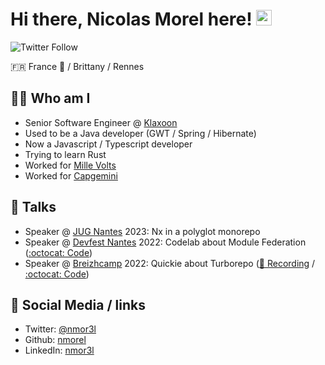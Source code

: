 # Hi there, Nicolas Morel here! <img src="https://media.giphy.com/media/hvRJCLFzcasrR4ia7z/giphy.gif" width="25px">

![Twitter Follow](https://img.shields.io/twitter/follow/nmor3l?label=Follow%20me%20on%20Twitter&style=social)

🇫🇷 France 🥖 / Brittany / Rennes

## 👱‍♂️ Who am I

* Senior Software Engineer @ [Klaxoon](https://klaxoon.com/)
* Used to be a Java developer (GWT / Spring / Hibernate)
* Now a Javascript / Typescript developer
* Trying to learn Rust
* Worked for [Mille Volts](https://www.millevolts.fr/)
* Worked for [Capgemini](https://www.capgemini.com/)
        
## 📢 Talks

* Speaker @ [JUG Nantes](https://nantesjug.org/#/events/2023_01_24) 2023: Nx in a polyglot monorepo
* Speaker @ [Devfest Nantes](https://twitter.com/devfestnantes) 2022: Codelab about Module Federation ([:octocat: Code](https://github.com/nmorel/workshop-module-federation))
* Speaker @ [Breizhcamp](https://twitter.com/breizhcamp) 2022: Quickie about Turborepo ([🎥 Recording](https://youtu.be/lqoIFFDLLJ4) / [:octocat: Code](https://github.com/nmorel/turbohero))

## 🤝 Social Media / links

* Twitter: [@nmor3l](https://twitter.com/nmor3l)
* Github: [nmorel](https://github.com/nmorel)
* LinkedIn: [nmor3l](https://www.linkedin.com/in/nmor3l)

